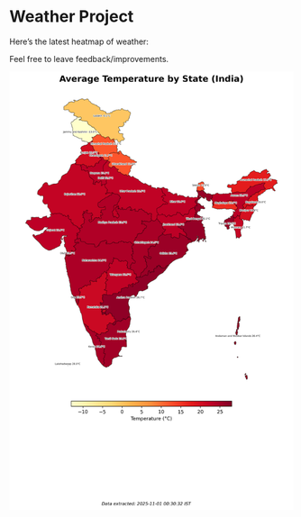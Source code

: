 # Weather Project

Here’s the latest heatmap of weather:

Feel free to leave feedback/improvements.

![India Heatmap](docs/assets/india_heatmap.png?v=050752)

